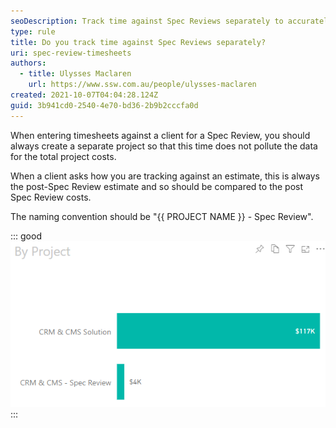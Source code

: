 ```yaml
---
seoDescription: Track time against Spec Reviews separately to accurately reflect project costs and provide clear estimates for clients.
type: rule
title: Do you track time against Spec Reviews separately?
uri: spec-review-timesheets
authors:
  - title: Ulysses Maclaren
    url: https://www.ssw.com.au/people/ulysses-maclaren
created: 2021-10-07T04:04:28.124Z
guid: 3b941cd0-2540-4e70-bd36-2b9b2cccfa0d
---
```


When entering timesheets against a client for a Spec Review, you should always create a separate project so that this time does not pollute the data for the total project costs.

<!--endintro-->

When a client asks how you are tracking against an estimate, this is always the post-Spec Review estimate and so should be compared to the post Spec Review costs.

The naming convention should be "{{ PROJECT NAME }} - Spec Review".

::: good
![Figure: Good example - Spec Review costs clearly shown separate from the project costs](spec-review-costs.png)
:::
